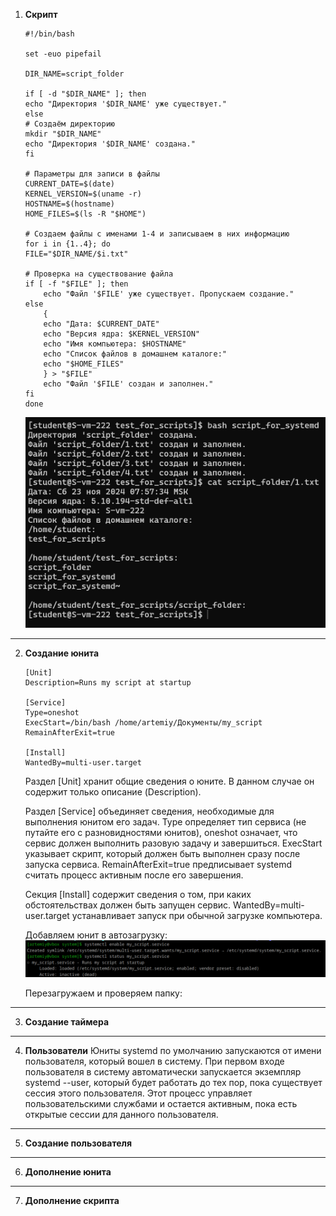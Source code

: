 1. **Скрипт**
    ```
    #!/bin/bash

    set -euo pipefail

    DIR_NAME=script_folder

    if [ -d "$DIR_NAME" ]; then
    echo "Директория '$DIR_NAME' уже существует."
    else
    # Создаём директорию
    mkdir "$DIR_NAME"
    echo "Директория '$DIR_NAME' создана."
    fi

    # Параметры для записи в файлы
    CURRENT_DATE=$(date)
    KERNEL_VERSION=$(uname -r)
    HOSTNAME=$(hostname)
    HOME_FILES=$(ls -R "$HOME")

    # Создаем файлы с именами 1-4 и записываем в них информацию
    for i in {1..4}; do
    FILE="$DIR_NAME/$i.txt"

    # Проверка на существование файла
    if [ -f "$FILE" ]; then
        echo "Файл '$FILE' уже существует. Пропускаем создание."
    else
        {
        echo "Дата: $CURRENT_DATE"
        echo "Версия ядра: $KERNEL_VERSION"
        echo "Имя компьютера: $HOSTNAME"
        echo "Список файлов в домашнем каталоге:"
        echo "$HOME_FILES"
        } > "$FILE"
        echo "Файл '$FILE' создан и заполнен."
    fi
    done
    ```
    ![Вывод](image-1.png)

---

2. **Создание юнита**
    ```
    [Unit]
    Description=Runs my script at startup
    
    [Service]
    Type=oneshot
    ExecStart=/bin/bash /home/artemiy/Документы/my_script
    RemainAfterExit=true
    
    [Install]
    WantedBy=multi-user.target
    ```

    Раздел [Unit] хранит общие сведения о юните. В данном случае он содержит только описание (Description).  

    Раздел [Service] объединяет сведения, необходимые для выполнения юнитом его задач. Type определяет тип сервиса (не путайте его с разновидностями юнитов), oneshot означает, что сервис должен выполнить разовую задачу и завершиться. ExecStart указывает скрипт, который должен быть выполнен сразу после запуска сервиса. RemainAfterExit=true предписывает systemd считать процесс активным после его завершения.  

    Секция [Install] содержит сведения о том, при каких обстоятельствах должен быть запущен сервис. WantedBy=multi-user.target устанавливает запуск при обычной загрузке компьютера.  

    Добавляем юнит в автозагрузку:
    ![Вывод](image-2.png)

    Перезагружаем и проверяем папку:

---

3. **Создание таймера**

---

4. **Пользователи**
    Юниты systemd по умолчанию запускаются от имени пользователя, который вошел в систему. При первом входе пользователя в систему автоматически запускается экземпляр systemd --user, который будет работать до тех пор, пока существует сессия этого пользователя. Этот процесс управляет пользовательскими службами и остается активным, пока есть открытые сессии для данного пользователя.
    
---

5. **Создание пользователя**

---

6. **Дополнение юнита**

---

7. **Дополнение скрипта**